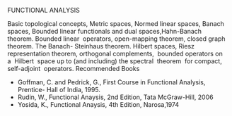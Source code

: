 ---
---
FUNCTIONAL ANALYSIS

Basic topological concepts, Metric spaces, Normed linear spaces, Banach spaces,
Bounded linear functionals and dual spaces,Hahn-Banach  theorem. Bounded
linear  operators, open-mapping theorem, closed graph theorem. The Banach-
Steinhaus theorem. Hilbert spaces, Riesz representation theorem, orthogonal
complements,  bounded operators on  a  Hilbert  space up to (and including) the
spectral  theorem  for compact,   self-adjoint  operators.
Recommended Books

* Goffman, C. and Pedrick, G., First Course in Functional Analysis, Prentice-
  Hall of India, 1995.
* Rudin, W., Functional Anaysis, 2nd Edition, Tata McGraw-Hill, 2006
* Yosida, K., Functional Anaysis, 4th Edition, Narosa,1974

